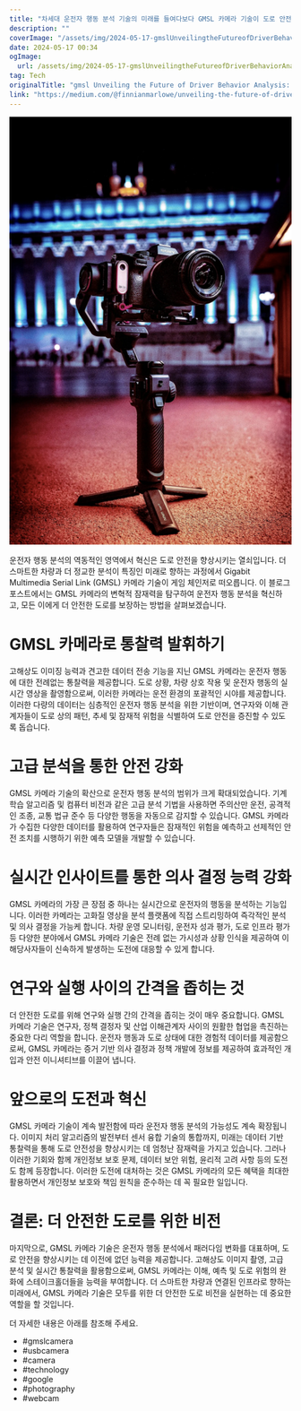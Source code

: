 ```yaml
---
title: "차세대 운전자 행동 분석 기술의 미래를 들여다보다 GMSL 카메라 기술이 도로 안전을 혁신한다"
description: ""
coverImage: "/assets/img/2024-05-17-gmslUnveilingtheFutureofDriverBehaviorAnalysisGMSLCameraTechnologyRevolutionizesRoadSafety_0.png"
date: 2024-05-17 00:34
ogImage: 
  url: /assets/img/2024-05-17-gmslUnveilingtheFutureofDriverBehaviorAnalysisGMSLCameraTechnologyRevolutionizesRoadSafety_0.png
tag: Tech
originalTitle: "gmsl Unveiling the Future of Driver Behavior Analysis: GMSL Camera Technology Revolutionizes Road Safety"
link: "https://medium.com/@finnianmarlowe/unveiling-the-future-of-driver-behavior-analysis-gmsl-camera-technology-revolutionizes-road-safety-09af8722b40d"
---
```



![Alt text](/assets/img/2024-05-17-gmslUnveilingtheFutureofDriverBehaviorAnalysisGMSLCameraTechnologyRevolutionizesRoadSafety_0.png)

운전자 행동 분석의 역동적인 영역에서 혁신은 도로 안전을 향상시키는 열쇠입니다. 더 스마트한 차량과 더 정교한 분석이 특징인 미래로 향하는 과정에서 Gigabit Multimedia Serial Link (GMSL) 카메라 기술이 게임 체인저로 떠오릅니다. 이 블로그 포스트에서는 GMSL 카메라의 변혁적 잠재력을 탐구하여 운전자 행동 분석을 혁신하고, 모든 이에게 더 안전한 도로를 보장하는 방법을 살펴보겠습니다.

# GMSL 카메라로 통찰력 발휘하기

고해상도 이미징 능력과 견고한 데이터 전송 기능을 지닌 GMSL 카메라는 운전자 행동에 대한 전례없는 통찰력을 제공합니다. 도로 상황, 차량 상호 작용 및 운전자 행동의 실시간 영상을 촬영함으로써, 이러한 카메라는 운전 환경의 포괄적인 시야를 제공합니다. 이러한 다량의 데이터는 심층적인 운전자 행동 분석을 위한 기반이며, 연구자와 이해 관계자들이 도로 상의 패턴, 추세 및 잠재적 위험을 식별하여 도로 안전을 증진할 수 있도록 돕습니다.

<div class="content-ad"></div>

# 고급 분석을 통한 안전 강화

GMSL 카메라 기술의 확산으로 운전자 행동 분석의 범위가 크게 확대되었습니다. 기계 학습 알고리즘 및 컴퓨터 비전과 같은 고급 분석 기법을 사용하면 주의산만 운전, 공격적인 조종, 교통 법규 준수 등 다양한 행동을 자동으로 감지할 수 있습니다. GMSL 카메라가 수집한 다양한 데이터를 활용하여 연구자들은 잠재적인 위험을 예측하고 선제적인 안전 조치를 시행하기 위한 예측 모델을 개발할 수 있습니다.

# 실시간 인사이트를 통한 의사 결정 능력 강화

GMSL 카메라의 가장 큰 장점 중 하나는 실시간으로 운전자의 행동을 분석하는 기능입니다. 이러한 카메라는 고화질 영상을 분석 플랫폼에 직접 스트리밍하여 즉각적인 분석 및 의사 결정을 가능케 합니다. 차량 운영 모니터링, 운전자 성과 평가, 도로 인프라 평가 등 다양한 분야에서 GMSL 카메라 기술은 전례 없는 가시성과 상황 인식을 제공하여 이해당사자들이 신속하게 발생하는 도전에 대응할 수 있게 합니다.

<div class="content-ad"></div>

# 연구와 실행 사이의 간격을 좁히는 것

더 안전한 도로를 위해 연구와 실행 간의 간격을 좁히는 것이 매우 중요합니다. GMSL 카메라 기술은 연구자, 정책 결정자 및 산업 이해관계자 사이의 원활한 협업을 촉진하는 중요한 다리 역할을 합니다. 운전자 행동과 도로 상태에 대한 경험적 데이터를 제공함으로써, GMSL 카메라는 증거 기반 의사 결정과 정책 개발에 정보를 제공하여 효과적인 개입과 안전 이니셔티브를 이끌어 냅니다.

# 앞으로의 도전과 혁신

GMSL 카메라 기술이 계속 발전함에 따라 운전자 행동 분석의 가능성도 계속 확장됩니다. 이미지 처리 알고리즘의 발전부터 센서 융합 기술의 통합까지, 미래는 데이터 기반 통찰력을 통해 도로 안전성을 향상시키는 데 엄청난 잠재력을 가지고 있습니다. 그러나 이러한 기회와 함께 개인정보 보호 문제, 데이터 보안 위험, 윤리적 고려 사항 등의 도전도 함께 등장합니다. 이러한 도전에 대처하는 것은 GMSL 카메라의 모든 혜택을 최대한 활용하면서 개인정보 보호와 책임 원칙을 준수하는 데 꼭 필요한 일입니다.

<div class="content-ad"></div>

# 결론: 더 안전한 도로를 위한 비전

마지막으로, GMSL 카메라 기술은 운전자 행동 분석에서 패러다임 변화를 대표하며, 도로 안전을 향상시키는 데 이전에 없던 능력을 제공합니다. 고해상도 이미지 촬영, 고급 분석 및 실시간 통찰력을 활용함으로써, GMSL 카메라는 이해, 예측 및 도로 위험의 완화에 스테이크홀더들을 능력을 부여합니다. 더 스마트한 차량과 연결된 인프라로 향하는 미래에서, GMSL 카메라 기술은 모두를 위한 더 안전한 도로 비전을 실현하는 데 중요한 역할을 할 것입니다.

더 자세한 내용은 아래를 참조해 주세요.

- #gmslcamera
- #usbcamera
- #camera
- #technology
- #google
- #photography
- #webcam